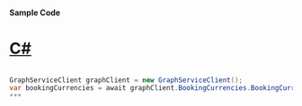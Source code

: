 #### Sample Code
# [C#](#tab/c-sharp)

```C#

GraphServiceClient graphClient = new GraphServiceClient();
var bookingCurrencies = await graphClient.BookingCurrencies.BookingCurrencies.Request().GetAsync();
*** 

```